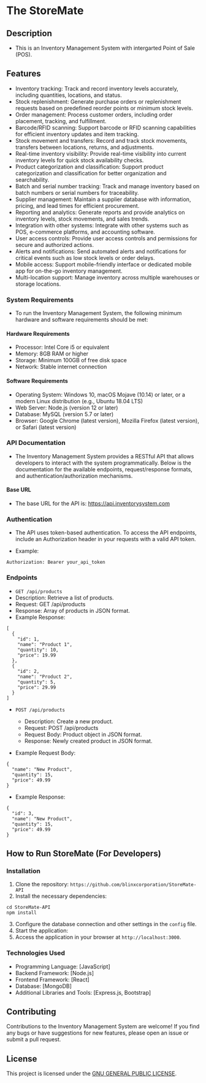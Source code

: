 # The StoreMate

## Description

- This is an Inventory Management System with intergarted Point of Sale (POS).

## Features

- Inventory tracking: Track and record inventory levels accurately, including quantities, locations, and status.
- Stock replenishment: Generate purchase orders or replenishment requests based on predefined reorder points or minimum stock levels.
- Order management: Process customer orders, including order placement, tracking, and fulfillment.
- Barcode/RFID scanning: Support barcode or RFID scanning capabilities for efficient inventory updates and item tracking.
- Stock movement and transfers: Record and track stock movements, transfers between locations, returns, and adjustments.
- Real-time inventory visibility: Provide real-time visibility into current inventory levels for quick stock availability checks.
- Product categorization and classification: Support product categorization and classification for better organization and searchability.
- Batch and serial number tracking: Track and manage inventory based on batch numbers or serial numbers for traceability.
- Supplier management: Maintain a supplier database with information, pricing, and lead times for efficient procurement.
- Reporting and analytics: Generate reports and provide analytics on inventory levels, stock movements, and sales trends.
- Integration with other systems: Integrate with other systems such as POS, e-commerce platforms, and accounting software.
- User access controls: Provide user access controls and permissions for secure and authorized actions.
- Alerts and notifications: Send automated alerts and notifications for critical events such as low stock levels or order delays.
- Mobile access: Support mobile-friendly interface or dedicated mobile app for on-the-go inventory management.
- Multi-location support: Manage inventory across multiple warehouses or storage locations.

### System Requirements

- To run the Inventory Management System, the following minimum hardware and software requirements should be met:

#### Hardware Requirements

- Processor: Intel Core i5 or equivalent
- Memory: 8GB RAM or higher
- Storage: Minimum 100GB of free disk space
- Network: Stable internet connection

#### Software Requirements

- Operating System: Windows 10, macOS Mojave (10.14) or later, or a modern Linux distribution (e.g., Ubuntu 18.04 LTS)
- Web Server: Node.js (version 12 or later)
- Database: MySQL (version 5.7 or later)
- Browser: Google Chrome (latest version), Mozilla Firefox (latest version), or Safari (latest version)

### API Documentation

- The Inventory Management System provides a RESTful API that allows developers to interact with the system programmatically. Below is the documentation for the available endpoints, request/response formats, and authentication/authorization mechanisms.

#### Base URL

- The base URL for the API is: https://api.inventorysystem.com

### Authentication

- The API uses token-based authentication. To access the API endpoints, include an Authorization header in your requests with a valid API token.

- Example:

```
Authorization: Bearer your_api_token
```

### Endpoints

- `GET /api/products`
- Description: Retrieve a list of products.
- Request: GET /api/products
- Response: Array of products in JSON format.
- Example Response:

```
[
  {
    "id": 1,
    "name": "Product 1",
    "quantity": 10,
    "price": 19.99
  },
  {
    "id": 2,
    "name": "Product 2",
    "quantity": 5,
    "price": 29.99
  }
]
```

- `POST /api/products`

  - Description: Create a new product.
  - Request: POST /api/products
  - Request Body: Product object in JSON format.
  - Response: Newly created product in JSON format.

- Example Request Body:

```
{
  "name": "New Product",
  "quantity": 15,
  "price": 49.99
}
```

- Example Response:

```
{
  "id": 3,
  "name": "New Product",
  "quantity": 15,
  "price": 49.99
}
```

## How to Run StoreMate (For Developers)

### Installation

1. Clone the repository:
   `https://github.com/blinxcorporation/StoreMate-API`
2. Install the necessary dependencies:

```
cd StoreMate-API
npm install
```

3. Configure the database connection and other settings in the `config` file.
4. Start the application:
5. Access the application in your browser at `http://localhost:3000`.

### Technologies Used

- Programming Language: [JavaScript]
- Backend Framework: [Node.js]
- Frontend Framework: [React]
- Database: [MongoDB]
- Additional Libraries and Tools: [Express.js, Bootstrap]

## Contributing

Contributions to the Inventory Management System are welcome! If you find any bugs or have suggestions for new features, please open an issue or submit a pull request.

## License

This project is licensed under the [GNU GENERAL PUBLIC LICENSE](LICENSE).
